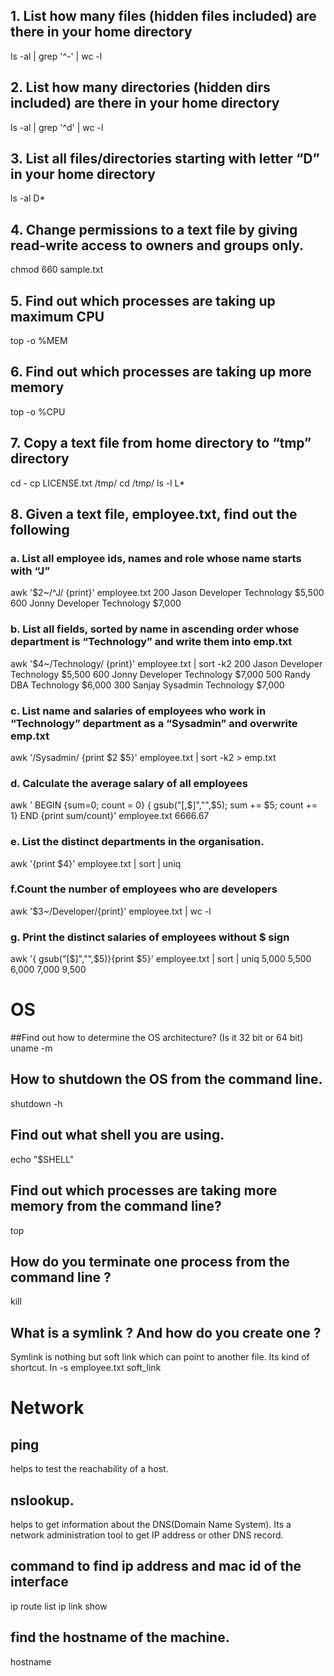 ## 1. List how many files (hidden files included) are there in your home directory
ls -al | grep '^-' | wc -l
## 2. List how many directories (hidden dirs included) are there in your home directory
ls -al | grep '^d' | wc -l
## 3. List all files/directories starting with letter “D” in your home directory
ls -al D* 
## 4. Change permissions to a text file by giving read-write access to owners and groups only.
chmod 660  sample.txt
## 5. Find out which processes are taking up maximum CPU
top -o %MEM
## 6. Find out which processes are taking up more memory
top -o %CPU 
## 7. Copy a text file from home directory to “tmp” directory
cd -
cp LICENSE.txt /tmp/
cd /tmp/
ls -l L*
## 8. Given a text file, employee.txt, find out the following
### a. List all employee ids, names and role whose name starts with “J”
awk '$2~/^J/ {print}' employee.txt
200  Jason   Developer  Technology  $5,500
600  Jonny   Developer Technology  $7,000
### b. List all fields, sorted by name in ascending order whose department is “Technology” and write them into emp.txt
awk '$4~/Technology/ {print}' employee.txt | sort -k2
200  Jason   Developer  Technology  $5,500
600  Jonny   Developer Technology  $7,000
500  Randy   DBA        Technology  $6,000
300  Sanjay  Sysadmin   Technology  $7,000
### c. List name and salaries of employees who work in “Technology” department as a “Sysadmin” and overwrite emp.txt
awk '/Sysadmin/ {print $2 $5}' employee.txt | sort -k2 > emp.txt
### d. Calculate the average salary of all employees
awk ' BEGIN {sum=0; count = 0} { gsub("[,$]","",$5); sum += $5; count += 1} END {print sum/count}' employee.txt
6666.67
### e. List the distinct departments in the organisation.
awk '{print $4}' employee.txt | sort | uniq
### f.Count the number of employees who are developers
awk '$3~/Developer/{print}' employee.txt | wc -l
### g. Print the distinct salaries of employees without $ sign
awk '{ gsub("[$]","",$5)}{print $5}' employee.txt | sort | uniq
5,000
5,500
6,000
7,000
9,500
# OS
##Find out how to determine the OS architecture? (Is it 32 bit or 64 bit)
uname -m
## How to shutdown the OS from the command line.
shutdown -h
## Find out what shell you are using.
echo "$SHELL"
## Find out which processes are taking more memory from the command line?
top
## How do you terminate one process from the command line ?
kill <pid>
## What is a symlink ? And how do you create one ?
Symlink is nothing but soft link which  can point to another file. Its kind of shortcut.
ln -s employee.txt soft_link
# Network
## ping
 helps to test the reachability of a host.
## nslookup.
helps to get information about the DNS(Domain Name System). Its a network administration tool to get IP address or other DNS record.
## command to find ip address and mac id of the interface
ip route list
ip link show
## find the hostname of the machine.
hostname

